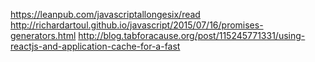 https://leanpub.com/javascriptallongesix/read
http://richardartoul.github.io/javascript/2015/07/16/promises-generators.html
http://blog.tabforacause.org/post/115245771331/using-reactjs-and-application-cache-for-a-fast